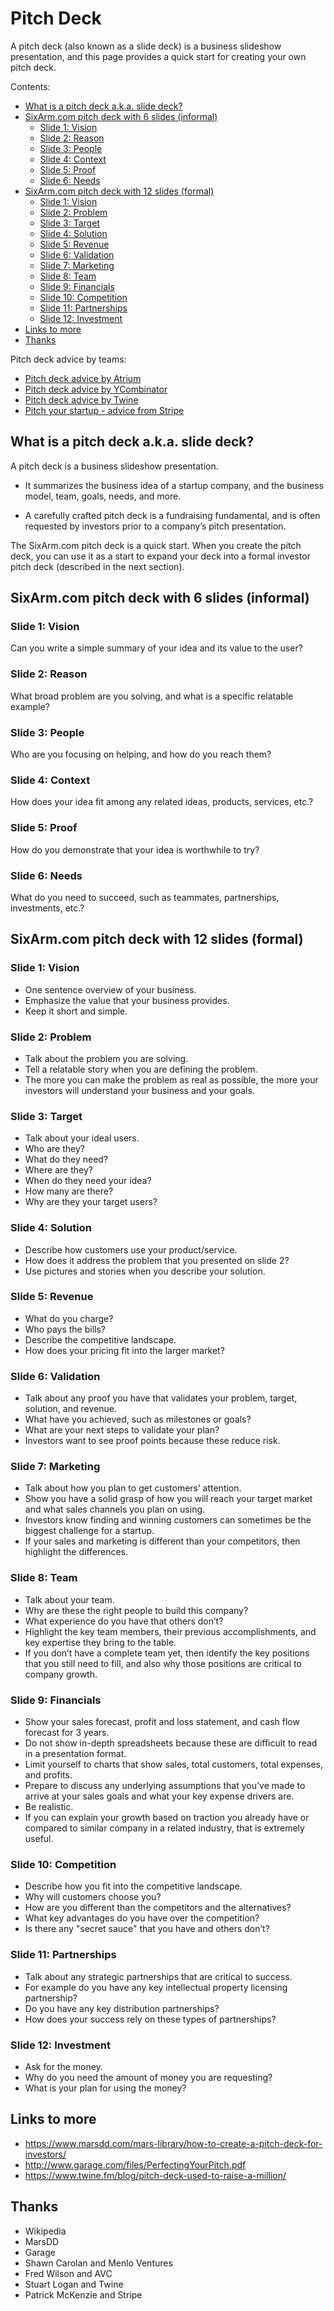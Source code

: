 <!--
  * browser: pitch-deck
  * tracker: f44c30d1b876f8987cf78c727e573542
  * version: 3.7.0
  * updated: 2018-02-24T03:07:24Z
  * contact: Joel Parker Henderson (http://joelparkerhenderson.com)
  * options: commentable
-->

# Pitch Deck

A pitch deck (also known as a slide deck) is a business slideshow presentation, and this page provides a quick start for creating your own pitch deck.

Contents:
* [What is a pitch deck a.k.a. slide deck?](#what-is-a-pitch-deck-a-k-a-slide-deck-)
* [SixArm.com pitch deck with 6 slides (informal)](#sixarm-com-pitch-deck-with-6-slides-informal-)
  * [Slide 1: Vision](#slide-1-vision)
  * [Slide 2: Reason](#slide-2-reason)
  * [Slide 3: People](#slide-3-people)
  * [Slide 4: Context](#slide-4-context)
  * [Slide 5: Proof](#slide-5-proof)
  * [Slide 6: Needs](#slide-6-needs)
* [SixArm.com pitch deck with 12 slides (formal)](#sixarm-com-pitch-deck-with-12-slides-formal-)
  * [Slide 1: Vision](#slide-1-vision)
  * [Slide 2: Problem](#slide-2-problem)
  * [Slide 3: Target](#slide-3-target)
  * [Slide 4: Solution](#slide-4-solution)
  * [Slide 5: Revenue](#slide-5-revenue)
  * [Slide 6: Validation](#slide-6-validation)
  * [Slide 7: Marketing](#slide-7-marketing)
  * [Slide 8: Team](#slide-8-team)
  * [Slide 9: Financials](#slide-9-financials)
  * [Slide 10: Competition](#slide-10-competition)
  * [Slide 11: Partnerships](#slide-11-partnerships)
  * [Slide 12: Investment](#slide-12-investment)
* [Links to more](#links-to-more)
* [Thanks](#thanks)

Pitch deck advice by teams:
* [Pitch deck advice by Atrium](pitch_deck_advice_by_atrium.md)
* [Pitch deck advice by YCombinator](pitch_deck_advice_by_ycombinator.md)
* [Pitch deck advice by Twine](pitch_deck_advice_by_twine.md)
* [Pitch your startup - advice from Stripe](https://stripe.com/atlas/guides/pitching)


## What is a pitch deck a.k.a. slide deck?

A pitch deck is a business slideshow presentation.

  * It summarizes the business idea of a startup company, 
    and the business model, team, goals, needs, and more.

  * A carefully crafted pitch deck is a fundraising fundamental, and is 
    often requested by investors prior to a company’s pitch presentation.

The SixArm.com pitch deck is a quick start. When you create the pitch deck, you can use it as a start to expand your deck into a formal investor pitch deck (described in the next section).


## SixArm.com pitch deck with 6 slides (informal)


### Slide 1: Vision

Can you write a simple summary of your idea and its value to the user?


### Slide 2: Reason

What broad problem are you solving, and what is a specific relatable example?


### Slide 3: People

Who are you focusing on helping, and how do you reach them?


### Slide 4: Context

How does your idea fit among any related ideas, products, services, etc.?


### Slide 5: Proof

How do you demonstrate that your idea is worthwhile to try?


### Slide 6: Needs

What do you need to succeed, such as teammates, partnerships, investments, etc.?


## SixArm.com pitch deck with 12 slides (formal)


### Slide 1: Vision

* One sentence overview of your business.
* Emphasize the value that your business provides. 
* Keep it short and simple. 


### Slide 2: Problem

* Talk about the problem you are solving.
* Tell a relatable story when you are defining the problem. 
* The more you can make the problem as real as possible, the more your investors will understand your business and your goals.


### Slide 3: Target

* Talk about your ideal users.
* Who are they?
* What do they need?
* Where are they?
* When do they need your idea?
* How many are there?
* Why are they your target users?


### Slide 4: Solution

* Describe how customers use your product/service.
* How does it address the problem that you presented on slide 2?
* Use pictures and stories when you describe your solution. 


### Slide 5: Revenue

* What do you charge?
* Who pays the bills?
* Describe the competitive landscape.
* How does your pricing fit into the larger market?


### Slide 6: Validation

* Talk about any proof you have that validates your problem, target, solution, and revenue.
* What have you achieved, such as milestones or goals?
* What are your next steps to validate your plan?
* Investors want to see proof points because these reduce risk. 


### Slide 7: Marketing

* Talk about how you plan to get customers’ attention.
* Show you have a solid grasp of how you will reach your target market and what sales channels you plan on using.
* Investors know finding and winning customers can sometimes be the biggest challenge for a startup.
* If your sales and marketing is different than your competitors, then highlight the differences.


### Slide 8: Team

* Talk about your team.
* Why are these the right people to build this company?
* What experience do you have that others don’t? 
* Highlight the key team members, their previous accomplishments, and key expertise they bring to the table.
* If you don’t have a complete team yet, then identify the key positions that you still need to fill, and also why those positions are critical to company growth.


### Slide 9: Financials

* Show your sales forecast, profit and loss statement, and cash flow forecast for 3 years.
* Do not show in-depth spreadsheets because these are difficult to read in a presentation format. 
* Limit yourself to charts that show sales, total customers, total expenses, and profits.
* Prepare to discuss any underlying assumptions that you’ve made to arrive at your sales goals and what your key expense drivers are.
* Be realistic. 
* If you can explain your growth based on traction you already have or compared to similar company in a related industry, that is extremely useful.


### Slide 10: Competition

* Describe how you fit into the competitive landscape.
* Why will customers choose you?
* How are you different than the competitors and the alternatives?
* What key advantages do you have over the competition?
* Is there any "secret sauce" that you have and others don’t?


### Slide 11: Partnerships

* Talk about any strategic partnerships that are critical to success. 
* For example do you have any key intellectual property licensing partnership?
* Do you have any key distribution partnerships?
* How does your success rely on these types of partnerships?


### Slide 12: Investment

* Ask for the money. 
* Why do you need the amount of money you are requesting?
* What is your plan for using the money?


## Links to more

* https://www.marsdd.com/mars-library/how-to-create-a-pitch-deck-for-investors/
* http://www.garage.com/files/PerfectingYourPitch.pdf
* https://www.twine.fm/blog/pitch-deck-used-to-raise-a-million/


## Thanks

* Wikipedia
* MarsDD
* Garage
* Shawn Carolan and Menlo Ventures
* Fred Wilson and AVC
* Stuart Logan and Twine
* Patrick McKenzie and Stripe
